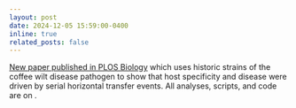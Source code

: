 ```yaml
---
layout: post
date: 2024-12-05 15:59:00-0400
inline: true
related_posts: false
---
```


[New paper published in PLOS Biology](https://plos.io/4gnYTVk) which uses historic strains of the coffee wilt disease pathogen to show that host specificity and disease were driven by serial horizontal transfer events. All analyses, scripts, and code are on [<i class="fa-brands fa-github"></i>](https://github.com/lilypeck/fusarium-horizontal-transfers).

